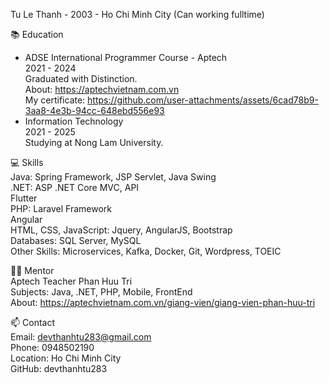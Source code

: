 Tu Le Thanh - 2003 - Ho Chi Minh City (Can working fulltime)

📚 Education
* ADSE International Programmer Course - Aptech  
2021 - 2024  
Graduated with Distinction.  
About: https://aptechvietnam.com.vn  
My certificate: https://github.com/user-attachments/assets/6cad78b9-3aa8-4e3b-94cc-648ebd556e93  
* Information Technology  
2021 - 2025  
Studying at Nong Lam University.  

💻 Skills  
Java: Spring Framework, JSP Servlet, Java Swing  
.NET: ASP .NET Core MVC, API  
Flutter  
PHP: Laravel Framework  
Angular  
HTML, CSS, JavaScript: Jquery, AngularJS, Bootstrap  
Databases: SQL Server, MySQL  
Other Skills: Microservices, Kafka, Docker, Git, Wordpress, TOEIC  

👨‍🏫 Mentor  
Aptech Teacher Phan Huu Tri  
Subjects: Java, .NET, PHP, Mobile, FrontEnd  
About: https://aptechvietnam.com.vn/giang-vien/giang-vien-phan-huu-tri  

📫 Contact  
Email: devthanhtu283@gmail.com  
Phone: 0948502190  
Location: Ho Chi Minh City  
GitHub: devthanhtu283  
